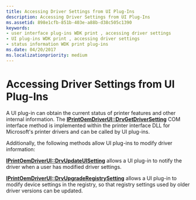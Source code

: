 ```yaml
---
title: Accessing Driver Settings from UI Plug-Ins
description: Accessing Driver Settings from UI Plug-Ins
ms.assetid: 898e1cfb-851b-403e-a88b-d38c505c1390
keywords:
- user interface plug-ins WDK print , accessing driver settings
- UI plug-ins WDK print , accessing driver settings
- status information WDK print plug-ins
ms.date: 04/20/2017
ms.localizationpriority: medium
---
```


# Accessing Driver Settings from UI Plug-Ins





A UI plug-in can obtain the current status of printer features and other internal information. The [**IPrintOemDriverUI::DrvGetDriverSetting**](https://docs.microsoft.com/windows-hardware/drivers/ddi/content/prcomoem/nf-prcomoem-iprintoemdriverui-drvgetdriversetting) COM interface method is implemented within the printer interface DLL for Microsoft's printer drivers and can be called by UI plug-ins.

Additionally, the following methods allow UI plug-ins to modify driver information:

[**IPrintOemDriverUI::DrvUpdateUISetting**](https://docs.microsoft.com/windows-hardware/drivers/ddi/content/prcomoem/nf-prcomoem-iprintoemdriverui-drvupdateuisetting) allows a UI plug-in to notify the driver when a user has modified driver settings.

[**IPrintOemDriverUI::DrvUpgradeRegistrySetting**](https://docs.microsoft.com/windows-hardware/drivers/ddi/content/prcomoem/nf-prcomoem-iprintoemdriverui-drvupgraderegistrysetting) allows a UI plug-in to modify device settings in the registry, so that registry settings used by older driver versions can be updated.

 

 





